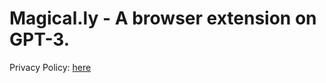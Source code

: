 # Magical.ly - A browser extension on GPT-3. 

Privacy Policy: [here](https://kamanibhavin.github.io/magically.github.io/privacy-policy)
